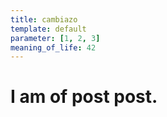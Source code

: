 ```yaml
---
title: cambiazo
template: default
parameter: [1, 2, 3]
meaning_of_life: 42
---
```


# I am of post post.
